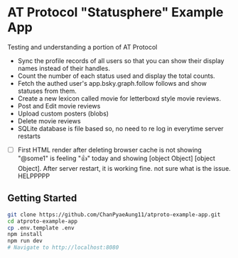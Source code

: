 # AT Protocol "Statusphere" Example App

Testing and understanding a portion of AT Protocol

- Sync the profile records of all users so that you can show their display names instead of their handles.
- Count the number of each status used and display the total counts.
- Fetch the authed user's app.bsky.graph.follow follows and show statuses from them.
- Create a new lexicon called movie for letterboxd style movie reviews.
- Post and Edit movie reviews
- Upload custom posters (blobs)
- Delete movie reviews
- SQLite database is file based so, no need to re log in everytime server restarts
- [ ] First HTML render after deleting browser cache is not showing "@some1" is feeling "👍" today and showing [object Object] [object Object]. After server restart, it is working fine. not sure what is the issue. HELPPPPP

## Getting Started

```sh
git clone https://github.com/ChanPyaeAung11/atproto-example-app.git
cd atproto-example-app
cp .env.template .env
npm install
npm run dev
# Navigate to http://localhost:8080
```
